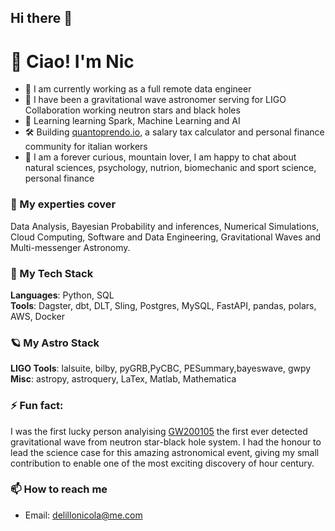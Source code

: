 ## Hi there 👋

# 👋 Ciao! I'm Nic
- 🧰 I am currently working as a full remote data engineer
- 🚀 I have been a gravitational wave astronomer serving for LIGO Collaboration working neutron stars and black holes
- 🌱 Learning learning Spark, Machine Learning and AI 
- 🛠️ Building [quantoprendo.io](https://quantoprendo.io), a salary tax calculator and personal finance community for italian workers
- 🧠 I am a forever curious, mountain lover, I am happy to chat about natural sciences, psychology, nutrion, biomechanic and sport science, personal finance

### 🧠 My experties cover
Data Analysis, Bayesian Probability and inferences, Numerical Simulations, Cloud Computing, Software and Data Engineering, Gravitational Waves and Multi-messenger Astronomy.

### 🧰 My Tech Stack
**Languages**: Python, SQL \
**Tools**: Dagster, dbt, DLT, Sling, Postgres, MySQL, FastAPI, pandas, polars, AWS, Docker

### 🪐 My Astro Stack
**LIGO Tools**: lalsuite, bilby, pyGRB,PyCBC, PESummary,bayeswave, gwpy \
**Misc**: astropy, astroquery, LaTex, Matlab, Mathematica

### ⚡ Fun fact:
I was the first lucky person analyising [GW200105](https://arxiv.org/abs/2106.15163) the first ever detected gravitational wave from  neutron star-black hole system. I had the honour to lead the science case for this amazing astronomical event, giving my small contribution to enable one of the most exciting discovery of hour century.


### 📫 How to reach me
- Email: delillonicola@me.com

